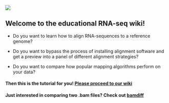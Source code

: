 

![](https://github.com/DCGenomics/ngs_education_hackathon_v002/blob/master/images/RNAmappermatchup.png)

## Welcome to the educational RNA-seq wiki! 

* Do you want to learn how to align RNA-sequences to a reference genome? 

* Do you want to bypass the process of installing alignment software and get a preview into a panel of different alignment strategies?

* Do you want to compare how popular mapping algorithms perform on your data?

#### Then this is the tutorial for you!  [Please proceed to our wiki](https://github.com/DCGenomics/ngs_education_hackathon_v002/wiki)

#### Just interested in comparing two .bam files?  Check out [bamdiff](https://github.com/DCGenomics/ngs_education_hackathon_v002/tree/master/build/bamdiff)
